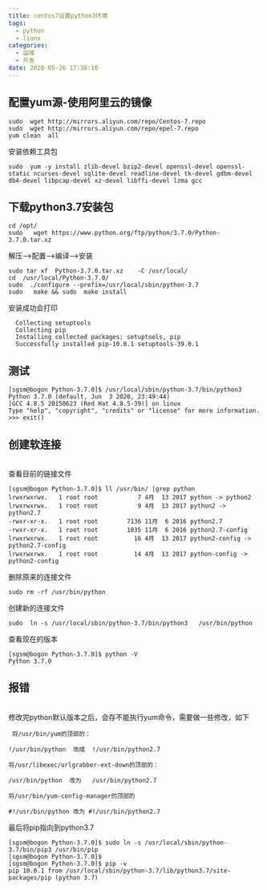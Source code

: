 ```yaml
---
title: centos7设置python3环境
tags:
  - python
  - liunx
categories:
  - 运维
  - 开发
date: 2020-05-26 17:38:10
---
```

## 配置yum源-使用阿里云的镜像

    sudo  wget http://mirrors.aliyun.com/repo/Centos-7.repo
    sudo  wget http://mirrors.aliyun.com/repo/epel-7.repo
    yum clean  all

安装依赖工具包

    sudo  yum -y install zlib-devel bzip2-devel openssl-devel openssl-static ncurses-devel sqlite-devel readline-devel tk-devel gdbm-devel db4-devel libpcap-devel xz-devel libffi-devel lzma gcc

## 下载python3.7安装包

    cd /opt/
    sudo   wget https://www.python.org/ftp/python/3.7.0/Python-3.7.0.tar.xz

解压-->配置-->编译-->安装

    sudo tar xf  Python-3.7.0.tar.xz    -C /usr/local/
    cd  /usr/local/Python-3.7.0/
    sudo  ./configure --prefix=/usr/local/sbin/python-3.7
    sudo   make && sudo  make install

  安装成功会打印

      Collecting setuptools
      Collecting pip
      Installing collected packages: setuptools, pip
      Successfully installed pip-10.0.1 setuptools-39.0.1

## 测试

    [sgsm@bogon Python-3.7.0]$ /usr/local/sbin/python-3.7/bin/python3
    Python 3.7.0 (default, Jun  3 2020, 23:49:44) 
    [GCC 4.8.5 20150623 (Red Hat 4.8.5-39)] on linux
    Type "help", "copyright", "credits" or "license" for more information.
    >>> exit()

## 创建软连接
<br/>查看目前的链接文件<br/>

    [sgsm@bogon Python-3.7.0]$ ll /usr/bin/ |grep python
    lrwxrwxrwx.   1 root root           7 4月  13 2017 python -> python2
    lrwxrwxrwx.   1 root root           9 4月  13 2017 python2 -> python2.7
    -rwxr-xr-x.   1 root root        7136 11月  6 2016 python2.7
    -rwxr-xr-x.   1 root root        1835 11月  6 2016 python2.7-config
    lrwxrwxrwx.   1 root root          16 4月  13 2017 python2-config -> python2.7-config
    lrwxrwxrwx.   1 root root          14 4月  13 2017 python-config -> python2-config

删除原来的连接文件

    sudo rm -rf /usr/bin/python

创建新的连接文件

    sudo  ln -s /usr/local/sbin/python-3.7/bin/python3   /usr/bin/python

查看现在的版本

    [sgsm@bogon Python-3.7.0]$ python -V
    Python 3.7.0

## 报错
<br/>修改完python默认版本之后，会存不能执行yum命令，需要做一些修改，如下<br/>

     将/usr/bin/yum的顶部的：

    !/usr/bin/python  改成  !/usr/bin/python2.7 

    将/usr/libexec/urlgrabber-ext-down的顶部的：

    /usr/bin/python  改为   /usr/bin/python2.7

    将/usr/bin/yum-config-manager的顶部的

    #!/usr/bin/python 改为 #!/usr/bin/python2.7 


最后将pip指向到python3.7

    [sgsm@bogon Python-3.7.0]$ sudo ln -s /usr/local/sbin/python-3.7/bin/pip3 /usr/bin/pip 
    [sgsm@bogon Python-3.7.0]$ 
    [sgsm@bogon Python-3.7.0]$ pip -v
    pip 10.0.1 from /usr/local/sbin/python-3.7/lib/python3.7/site-packages/pip (python 3.7)
